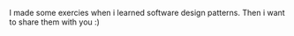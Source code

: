 I made some exercies when i learned software design patterns. Then i want to share them with you :)
